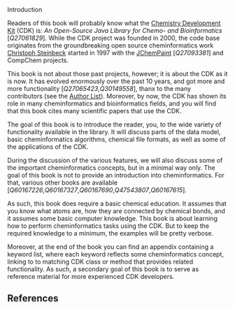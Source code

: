 <section label="intro" level="#">Introduction</section>

Readers of this book will probably know what the
[Chemistry Development Kit](http://cdk.github.io/)
(CDK) is: *An Open-Source Java Library for Chemo- and
Bioinformatics* [<cite>Q27061829</cite>]. While the CDK project was founded in
2000, the code base originates from the groundbreaking open source
cheminformatics work [Christoph Steinbeck](https://en.wikipedia.org/wiki/Christoph_Steinbeck) started in 1997 with the
[JChemPaint](https://jchempaint.github.io/) [<cite>Q27093381</cite>] and CompChem projects.

This book is not about those past projects, however; it is about the CDK as it is
now. It has evolved enormously over the past 10 years, and got more and more
functionality [<cite>Q27065423</cite>,<cite>Q30149558</cite>], thanx to the many contributors
(see the [Author List](https://github.com/cdk/cdk/blob/master/AUTHORS.txt)). Moreover, by now, the CDK has shown its
role in many cheminformatics and bioinformatics fields, and you will find that
this book cites many scientific papers that use the CDK.

The goal of this book is to introduce the reader, you, to the wide variety of
functionality available in the library. It will discuss parts of the data model,
basic cheminformatics algorithms, chemical file formats, as well as some
of the applications of the CDK.

During the discussion of the various features, we will also discuss some
of the important cheminformatics concepts, but in a minimal way only. The goal of this
book is not to provide an introduction into cheminformatics. For that,
various other books are available [<cite>Q60167226</cite>,<cite>Q60167327</cite>,<cite>Q60167690</cite>,<cite>Q47543807</cite>,<cite>Q60167615</cite>].

As such, this book does require a basic chemical education. It assumes that
you know what atoms are, how they are connected by chemical bonds, and it
assumes some basic computer knowledge. This book is about learning how to
perform cheminformatics tasks using the CDK. But to keep the required
knowledge to a minimum, the examples will be pretty verbose.

Moreover, at the end of the book you can find an appendix containing a keyword
list, where each keyword reflects some cheminformatics concept, linking to
to matching CDK class or method that provides related functionality. As such,
a secondary goal of this book is to serve as reference material for more
experienced CDK developers.

## References

<references/>

